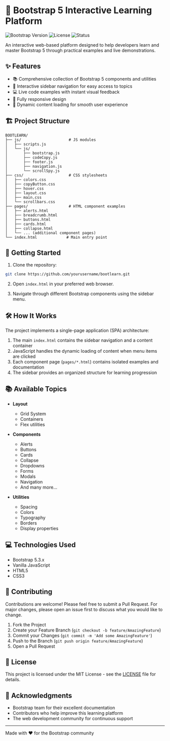 # 🚀 Bootstrap 5 Interactive Learning Platform

![Bootstrap Version](https://img.shields.io/badge/Bootstrap-5.3.x-7952B3)
![License](https://img.shields.io/badge/license-MIT-green)
![Status](https://img.shields.io/badge/status-active-success)

An interactive web-based platform designed to help developers learn and master Bootstrap 5 through practical examples and live demonstrations.

## ✨ Features

- 📚 Comprehensive collection of Bootstrap 5 components and utilities
- 🎯 Interactive sidebar navigation for easy access to topics
- 💻 Live code examples with instant visual feedback
- 📱 Fully responsive design
- 🔄 Dynamic content loading for smooth user experience

## 🏗️ Project Structure

```
BOOTLEARN/
├── js/                     # JS modules
│   ├── scripts.js
│   └── js/ 
│       ├── bootstrap.js
│       ├── codeCopy.js
│       ├── footer.js
│       ├── navigation.js
│       └── scrollSpy.js
├── css/                    # CSS stylesheets
│   ├── colors.css
│   ├── copyButton.css
│   ├── hover.css
│   ├── layout.css
│   ├── main.css
│   └── scrollbars.css
├── pages/                  # HTML component examples
│   ├── alerts.html
│   ├── breadcrumb.html
│   ├── buttons.html
│   ├── cards.html
│   ├── collapse.html
│   └── ... (additional component pages)
└── index.html             # Main entry point
```

## 🚀 Getting Started

1. Clone the repository:
```bash
git clone https://github.com/yourusername/bootlearn.git
```

2. Open `index.html` in your preferred web browser.

3. Navigate through different Bootstrap components using the sidebar menu.

## 🛠️ How It Works

The project implements a single-page application (SPA) architecture:

1. The main `index.html` contains the sidebar navigation and a content container
2. JavaScript handles the dynamic loading of content when menu items are clicked
3. Each component page (`pages/*.html`) contains isolated examples and documentation
4. The sidebar provides an organized structure for learning progression

## 📚 Available Topics

- **Layout**
  - Grid System
  - Containers
  - Flex utilities

- **Components**
  - Alerts
  - Buttons
  - Cards
  - Collapse
  - Dropdowns
  - Forms
  - Modals
  - Navigation
  - And many more...

- **Utilities**
  - Spacing
  - Colors
  - Typography
  - Borders
  - Display properties

## 💻 Technologies Used

- Bootstrap 5.3.x
- Vanilla JavaScript
- HTML5
- CSS3

## 🤝 Contributing

Contributions are welcome! Please feel free to submit a Pull Request. For major changes, please open an issue first to discuss what you would like to change.

1. Fork the Project
2. Create your Feature Branch (`git checkout -b feature/AmazingFeature`)
3. Commit your Changes (`git commit -m 'Add some AmazingFeature'`)
4. Push to the Branch (`git push origin feature/AmazingFeature`)
5. Open a Pull Request

## 📝 License

This project is licensed under the MIT License - see the [LICENSE](LICENSE) file for details.

## 🙏 Acknowledgments

- Bootstrap team for their excellent documentation
- Contributors who help improve this learning platform
- The web development community for continuous support

---

Made with ❤️ for the Bootstrap community
